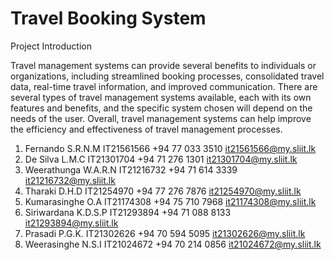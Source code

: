 # Travel Booking System


Project Introduction


Travel management systems can provide several benefits to individuals or organizations, including streamlined booking processes, consolidated travel data, real-time travel information, and improved communication. There are several types of travel management systems available, each with its own features and benefits, and the specific system chosen will depend on the needs of the user. Overall, travel management systems can help improve the efficiency and effectiveness of travel management processes.

1. Fernando S.R.N.M      IT21561566       +94 77 033 3510    it21561566@my.sliit.lk
2. De Silva L.M.C        IT21301704       +94 71 276 1301    it21301704@my.sliit.lk
3. Weerathunga W.A.R.N   IT21216732       +94 71 614 3339    it21216732@my.sliit.lk
4. Tharaki D.H.D         IT21254970       +94 77 276 7876    it21254970@my.sliit.lk
5. Kumarasinghe O.A      IT21174308       +94 75 710 7968    it21174308@my.sliit.lk
6. Siriwardana K.D.S.P   IT21293894       +94 71 088 8133    it21293894@my.sliit.lk
7. Prasadi P.G.K.        IT21302626       +94 70 594 5095    it21302626@my.sliit.lk
8. Weerasinghe N.S.I     IT21024672       +94 70 214 0856    it21024672@my.sliit.lk
